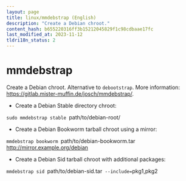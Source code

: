 ```yaml
---
layout: page
title: linux/mmdebstrap (English)
description: "Create a Debian chroot."
content_hash: b655220316ff3b15212045829f1c98cdbaae17fc
last_modified_at: 2023-11-12
tldri18n_status: 2
---
```

# mmdebstrap

Create a Debian chroot.
Alternative to `debootstrap`.
More information: <https://gitlab.mister-muffin.de/josch/mmdebstrap/>.

- Create a Debian Stable directory chroot:

`sudo mmdebstrap stable `<span class="tldr-var badge badge-pill bg-dark-lm bg-white-dm text-white-lm text-dark-dm font-weight-bold">path/to/debian-root/</span>

- Create a Debian Bookworm tarball chroot using a mirror:

`mmdebstrap bookworm `<span class="tldr-var badge badge-pill bg-dark-lm bg-white-dm text-white-lm text-dark-dm font-weight-bold">path/to/debian-bookworm.tar</span>` `<span class="tldr-var badge badge-pill bg-dark-lm bg-white-dm text-white-lm text-dark-dm font-weight-bold">http://mirror.example.org/debian</span>

- Create a Debian Sid tarball chroot with additional packages:

`mmdebstrap sid `<span class="tldr-var badge badge-pill bg-dark-lm bg-white-dm text-white-lm text-dark-dm font-weight-bold">path/to/debian-sid.tar</span>` --include=`<span class="tldr-var badge badge-pill bg-dark-lm bg-white-dm text-white-lm text-dark-dm font-weight-bold">pkg1,pkg2</span>
